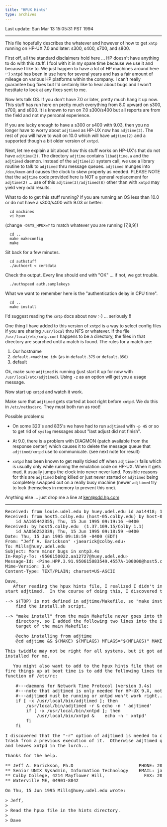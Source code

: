 ```yaml
---
title: "HPUX Hints"
type: archives
---
```


Last update: Sun Mar 13 15:05:31 PST 1994

* * *

This file hopefully describes the whatever and however of how to get `xntp` running on HP-UX 7.0 and later: s300, s400, s700, and s800.

First off,  all the standard disclaimers hold here ... HP doesn't have anything to do with this stuff.  I fool with it in my spare time because we use it and because I like to.  We just happen to have a lot of HP machines around here :-) `xntpd` has been in use here for several years and has a fair amount of mileage on various HP platforms within the company.  I can't really guarantee bug fixes but I'd certainly like to hear about bugs and I won't hestitate to look at any fixes sent to me.

Now lets talk OS.  If you don't have 7.0 or later, pretty much hang it up now. This stuff has run here on pretty much everything from 8.0 upward on s300, s700, and s800.  It is known to run on 7.0 s300/s400 but all reports are from the field and not my personal experience.

If you are lucky enough to have a s300 or s400 with 9.03, then you no longer
have to worry about `adjtimed` as HP-UX now has `adjtime(2)`.  The rest of you
will have to wait on 10.0 which will have `adjtime(2)` and a supported though
a bit older version of `xntpd`.

Next, let me explain a bit about how this stuff works on HP-UX's that do not have `adjtime(2)`.  The directory `adjtime` contains `libadjtime.a` and the `adjtimed` daemon.  Instead of the `adjtime(2)` system call, we use a library routine to talk to `adjtimed` thru message queues.  `adjtimed` munges into `/dev/kmem` and causes the clock to skew properly as needed.  PLEASE NOTE that the `adjtime` code provided here is NOT a general replacement for `adjtime(2)` ... use of this `adjtime(3)/adjtimed(8)` other than with `xntpd` may yield very odd results.

What to do to get this stuff running? If you are running an OS less than 10.0 or do not have a s300/s400 with 9.03 or better:

      cd machines
	  vi hpux
  (change `-DSYS_HPUX=?` to match whatever you are running [7,8,9])

	  cd ..
      make makeconfig
      make 
	  
  Sit back for a few minutes.

      cd authstuff
	  ./authcert < certdata

  Check the output.  Every line should end with "OK" ... if not, we got trouble.
  
	  ./authspeed auth.samplekeys  
	  
  What we want to remember here is the "authentication delay in CPU time".
	
	  cd ..
      make install

I'd suggest reading the `xntp` docs about now :-) ... seriously !!

One thing I have added to this version of `xntpd` is a way to select config files if you are sharing `/usr/local` thru NFS or whatever. If the file `/usr/local/etc/xntp.conf` happens to be a directory, the  files in that directory are searched until a match is found. The rules for a match are:
1. Our hostname
2. <code>default.\<machine id></code> (as in `default.375` or `default.850`)
3. default

Ok, make sure `adjtimed` is running (just start it up for now with `/usr/local/etc/adjtimed`).  Using `-z` as an option will get you a usage message.

Now start up `xntpd` and watch it work.

Make sure that `adjtimed` gets started at boot right before `xntpd`. We do this in `/etc/netbsdsrc`.  They must both run as root!

Possible problems:

* On some 320's and 835's we have had to run `adjtimed` with `-p 45` or so to get rid of `syslog` messages about "last adjust did not finish".

* At 9.0, there is a problem with DIAGMON (patch available from the response center) which causes it to delete the message queue that `adjtimed/xntpd` use to communicate. (see next note for result)

* `xntpd` has been known to get really ticked off when `adjtime()` fails which is usually only while running the emulation code on HP-UX. When it gets mad, it usually jumps the clock into never never land.
 Possible reasons for this are `adjtimed` being killed or just never started or `adjtimed` being completely swapped out on a really busy machine (newer `adjtimed` try to lock themselves in memory to prevent this one).

Anything else ... just drop me a line at ken@sdd.hp.com

* * *

<pre>
Received: from louie.udel.edu by huey.udel.edu id aa14418; 15 Jun 95 9:19 EDT
Received: from host5.colby.edu (host-05.colby.edu) by host-04.colby.edu with ESMTP  (1.37.109.15/Colby 1.1)
	id AA165442355; Thu, 15 Jun 1995 09:19:16 -0400
Received: by host5.colby.edu  (1.37.109.15/Colby 1.1)
	id AA056252339; Thu, 15 Jun 1995 09:18:59 -0400
Date: Thu, 15 Jun 1995 09:18:59 -0400 (EDT)
From: "Jeff A. Earickson" &lsaquo;jaearick@colby.edu&rsaquo;
To: Mills@huey.udel.edu
Subject: More minor bugs in xntp3.4s
In-Reply-To: &lsaquo;9506150022.aa12727@huey.udel.edu&rsaquo;
Message-Id: &lsaquo;Pine.HPP.3.91.950615083549.4557A-100000@host5.colby.edu&rsaquo;
Mime-Version: 1.0
Content-Type: TEXT/PLAIN; charset=US-ASCII

Dave,
   After reading the hpux hints file, I realized I didn't install or
start adjtimed.  In the course of doing this, I discovered that:

--> $(TOP) is not defined in adjtime/Makefile, so "make install" can't
    find the install.sh script.

--> "make install" from the main Makefile never goes into the adjtime
    directory, so I added the following two lines into the install
    target of the main Makefile:

    @echo installing from adjtime
    @cd adjtime && $(MAKE) $(MFLAGS) MFLAGS="$(MFLAGS)" MAKE="$(MAKE)" install

This twiddle may not be right for all systems, but it got adjtimed
installed for me.

   You might also want to add to the hpux hints file that one way to
fire things up at boot time is to add the following lines to the localrc
function of /etc/rc:

    #---daemons for Network Time Protocol (version 3.4s)
    #---note that adjtimed is only needed for HP-UX 9.X, not 10.0
    #---adjtimed must be running or xntpd won't work right...
    if [ -x /usr/local/bin/adjtimed ]; then
        /usr/local/bin/adjtimed -r & echo -n ' adjtimed'
        if [ -x /usr/local/bin/xntpd ]; then
            /usr/local/bin/xntpd &    echo -n ' xntpd'
        fi
    fi

I discovered that the "-r" option of adjtimed is needed to clear out any
trash from a previous execution of it.  Otherwise adjtimed quietly dies
and leaves xntpd in the lurch...

Thanks for the help.

** Jeff A. Earickson, Ph.D                         PHONE: 207-872-3659
** Senior UNIX Sysadmin, Information Technology    EMAIL: jaearick@colby.edu
** Colby College, 4214 Mayflower Hill,               FAX: 207-872-3555
** Waterville ME, 04901-8842

On Thu, 15 Jun 1995 Mills@huey.udel.edu wrote:

> Jeff,
>
> Read the hpux file in the hints directory.
>
> Dave
</pre>